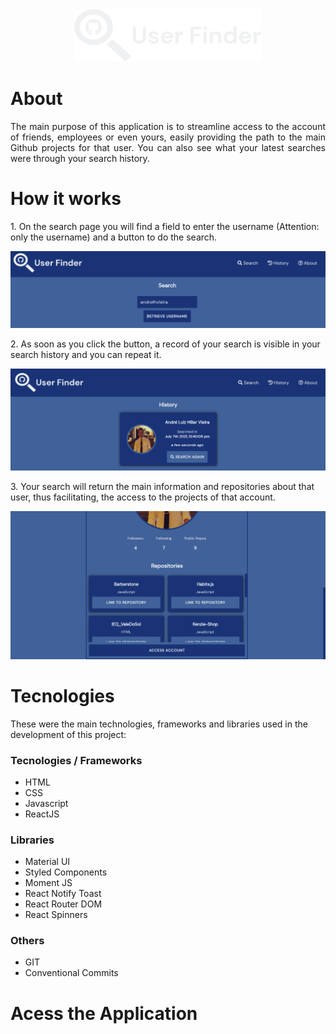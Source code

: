 <div align="center"><img src="src/assets/CompleteLogoUserFinder.svg" width="300"></div>

# About
<p align="justify">
The main purpose of this application is to streamline access to the account of friends, employees or even yours, easily providing the path to the main Github projects for that user. You can also see what your latest searches were through your search history.
</p>

# How it works
<p>
1. On the search page you will find a field to enter the username
(Attention: only the username) and a button to do the search.
</p>
<img
src="src/assets/printSearchPage.png"
alt="Search page print for demonstration"
/>
<p>
2. As soon as you click the button, a record of your search is
visible in your search history and you can repeat it.
</p>
<img
src="src/assets/printHistoryPage.png"
alt="History page print for demonstration"
/>
<p>
3. Your search will return the main information and repositories
about that user, thus facilitating, the access to the projects of
that account.
</p>
<img
src="src/assets/printSearchPageResult.png"
alt="Search page results print for demonstration"
/>


# Tecnologies
These were the main technologies, frameworks and libraries used in the development of this project:

### Tecnologies / Frameworks
- HTML
- CSS
- Javascript
- ReactJS

### Libraries
- Material UI
- Styled Components 
- Moment JS
- React Notify Toast
- React Router DOM
- React Spinners

### Others
- GIT
- Conventional Commits

# Acess the Application 